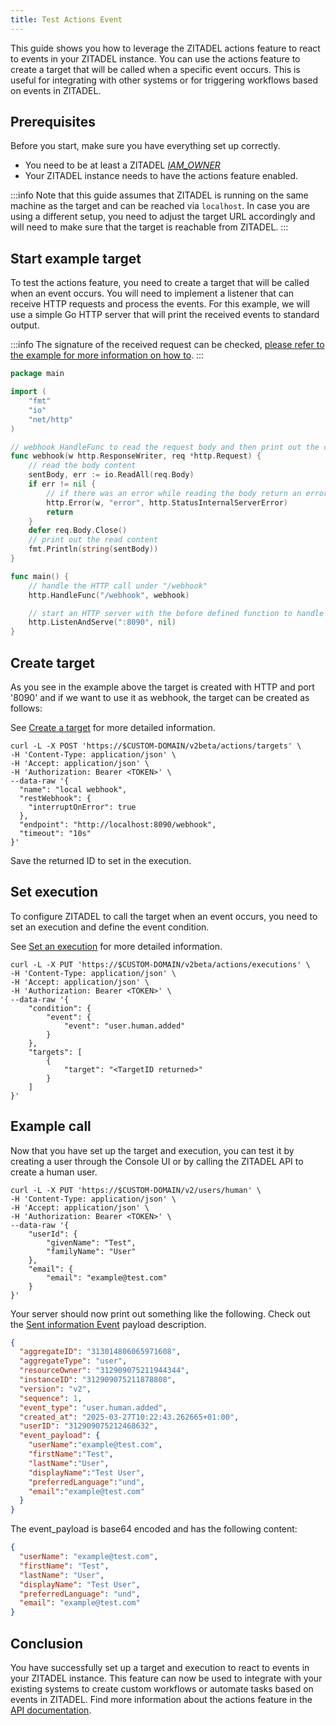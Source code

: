 ```yaml
---
title: Test Actions Event
---
```


This guide shows you how to leverage the ZITADEL actions feature to react to events in your ZITADEL instance.
You can use the actions feature to create a target that will be called when a specific event occurs.
This is useful for integrating with other systems or for triggering workflows based on events in ZITADEL.

## Prerequisites

Before you start, make sure you have everything set up correctly.

- You need to be at least a ZITADEL [_IAM_OWNER_](/guides/manage/console/managers)
- Your ZITADEL instance needs to have the actions feature enabled.

:::info
Note that this guide assumes that ZITADEL is running on the same machine as the target and can be reached via `localhost`.
In case you are using a different setup, you need to adjust the target URL accordingly and will need to make sure that the target is reachable from ZITADEL.
:::

## Start example target

To test the actions feature, you need to create a target that will be called when an event occurs.
You will need to implement a listener that can receive HTTP requests and process the events.
For this example, we will use a simple Go HTTP server that will print the received events to standard output.

:::info
The signature of the received request can be checked, [please refer to the example for more information on how to](/guides/integrate/actions/testing-request-signature).
:::

```go
package main

import (
	"fmt"
	"io"
	"net/http"
)

// webhook HandleFunc to read the request body and then print out the contents
func webhook(w http.ResponseWriter, req *http.Request) {
	// read the body content
	sentBody, err := io.ReadAll(req.Body)
	if err != nil {
		// if there was an error while reading the body return an error
		http.Error(w, "error", http.StatusInternalServerError)
		return
	}
	defer req.Body.Close()
	// print out the read content
	fmt.Println(string(sentBody))
}

func main() {
	// handle the HTTP call under "/webhook"
	http.HandleFunc("/webhook", webhook)

	// start an HTTP server with the before defined function to handle the endpoint under "http://localhost:8090"
	http.ListenAndServe(":8090", nil)
}
```

## Create target

As you see in the example above the target is created with HTTP and port '8090' and if we want to use it as webhook, the
target can be created as follows:

See [Create a target](/apis/resources/action_service_v2/action-service-create-target) for more detailed information.

```shell
curl -L -X POST 'https://$CUSTOM-DOMAIN/v2beta/actions/targets' \
-H 'Content-Type: application/json' \
-H 'Accept: application/json' \
-H 'Authorization: Bearer <TOKEN>' \
--data-raw '{
  "name": "local webhook",
  "restWebhook": {
    "interruptOnError": true    
  },
  "endpoint": "http://localhost:8090/webhook",
  "timeout": "10s"
}'
```

Save the returned ID to set in the execution.

## Set execution

To configure ZITADEL to call the target when an event occurs, you need to set an execution and define the event
condition.

See [Set an execution](/apis/resources/action_service_v2/action-service-set-execution) for more detailed information.

```shell
curl -L -X PUT 'https://$CUSTOM-DOMAIN/v2beta/actions/executions' \
-H 'Content-Type: application/json' \
-H 'Accept: application/json' \
-H 'Authorization: Bearer <TOKEN>' \
--data-raw '{
    "condition": {
        "event": {
            "event": "user.human.added"
        }
    },
    "targets": [
        {
            "target": "<TargetID returned>"
        }
    ]
}'
```

## Example call

Now that you have set up the target and execution, you can test it by creating a user through the Console UI or
by calling the ZITADEL API to create a human user.

```shell
curl -L -X PUT 'https://$CUSTOM-DOMAIN/v2/users/human' \
-H 'Content-Type: application/json' \
-H 'Accept: application/json' \
-H 'Authorization: Bearer <TOKEN>' \
--data-raw '{
    "userId": {
        "givenName": "Test",
        "familyName": "User"
    },
    "email": {
        "email": "example@test.com"
    }
}'
```

Your server should now print out something like the following. Check out
the [Sent information Event](./usage#sent-information-event) payload description.

```json
{
  "aggregateID": "313014806065971608",
  "aggregateType": "user",
  "resourceOwner": "312909075211944344",
  "instanceID": "312909075211878808",
  "version": "v2",
  "sequence": 1,
  "event_type": "user.human.added",
  "created_at": "2025-03-27T10:22:43.262665+01:00",
  "userID": "312909075212468632",
  "event_payload": {
    "userName":"example@test.com",
    "firstName":"Test",
    "lastName":"User",
    "displayName":"Test User",
    "preferredLanguage":"und",
    "email":"example@test.com"
  }
}
```

The event_payload is base64 encoded and has the following content:

```json
{
  "userName": "example@test.com",
  "firstName": "Test",
  "lastName": "User",
  "displayName": "Test User",
  "preferredLanguage": "und",
  "email": "example@test.com"
}
```

## Conclusion

You have successfully set up a target and execution to react to events in your ZITADEL instance.
This feature can now be used to integrate with your existing systems to create custom workflows or automate tasks based on events in ZITADEL.
Find more information about the actions feature in the [API documentation](/concepts/features/actions_v2).